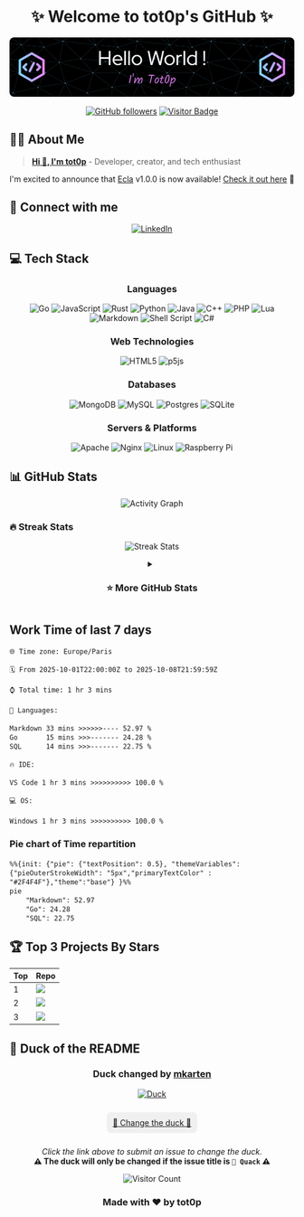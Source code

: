 <div align="center">

# ✨ Welcome to tot0p's GitHub ✨

[![Typing SVG](./img/github-header-image.png)](https://github.com/tot0p/Hello-World)

[![GitHub followers](https://img.shields.io/github/followers/tot0p?logo=github&style=for-the-badge)](https://github.com/tot0p)
[![Visitor Badge](https://img.shields.io/badge/visitors-welcome-brightgreen.svg?style=for-the-badge)](https://github.com/tot0p)

</div>

## 👨‍💻 About Me

> **[Hi 👋, I'm tot0p](https://tot0p.github.io/tot0p/)** - Developer, creator, and tech enthusiast

I'm excited to announce that [Ecla](https://github.com/Eclalang) v1.0.0 is now available! [Check it out here](https://github.com/Eclalang/Ecla) 🚀

## 🔗 Connect with me

<div align="center">
  
[![LinkedIn](https://img.shields.io/badge/LinkedIn-%230077B5.svg?style=for-the-badge&logo=linkedin&logoColor=white)](https://linkedin.com/in/thomas-lemaitre78)
<!--
[![Dev.to](https://img.shields.io/badge/dev.to-0A0A0A?style=for-the-badge&logo=devdotto&logoColor=white)](https://dev.to/tot0p)
[![Medium](https://img.shields.io/badge/Medium-12100E?style=for-the-badge&logo=medium&logoColor=white)](https://medium.com/@tot0p)
-->

</div>

## 💻 Tech Stack

<div align="center">

### Languages
![Go](https://img.shields.io/badge/go-%2300ADD8.svg?style=for-the-badge&logo=go&logoColor=white)
![JavaScript](https://img.shields.io/badge/javascript-%23323330.svg?style=for-the-badge&logo=javascript&logoColor=%23F7DF1E)
![Rust](https://img.shields.io/badge/Rust-000000?style=for-the-badge&logo=rust&logoColor=white)
![Python](https://img.shields.io/badge/python-3670A0?style=for-the-badge&logo=python&logoColor=ffdd54)
![Java](https://img.shields.io/badge/java-%23ED8B00.svg?style=for-the-badge&logo=java&logoColor=white)
![C++](https://img.shields.io/badge/c++-%2300599C.svg?style=for-the-badge&logo=c%2B%2B&logoColor=white)
![PHP](https://img.shields.io/badge/php-%23777BB4.svg?style=for-the-badge&logo=php&logoColor=white)
![Lua](https://img.shields.io/badge/lua-%232C2D72.svg?style=for-the-badge&logo=lua&logoColor=white)
![Markdown](https://img.shields.io/badge/markdown-%23000000.svg?style=for-the-badge&logo=markdown&logoColor=white)
![Shell Script](https://img.shields.io/badge/shell_script-%23121011.svg?style=for-the-badge&logo=gnu-bash&logoColor=white)
![C#](https://img.shields.io/badge/c%23-%23239120.svg?style=for-the-badge&logo=c-sharp&logoColor=white)

### Web Technologies
![HTML5](https://img.shields.io/badge/html5-%23E34F26.svg?style=for-the-badge&logo=html5&logoColor=white)
![p5js](https://img.shields.io/badge/p5.js-ED225D?style=for-the-badge&logo=p5.js&logoColor=FFFFFF)

### Databases
![MongoDB](https://img.shields.io/badge/MongoDB-%234ea94b.svg?style=for-the-badge&logo=mongodb&logoColor=white)
![MySQL](https://img.shields.io/badge/mysql-%2300f.svg?style=for-the-badge&logo=mysql&logoColor=white)
![Postgres](https://img.shields.io/badge/postgres-%23316192.svg?style=for-the-badge&logo=postgresql&logoColor=white)
![SQLite](https://img.shields.io/badge/sqlite-%2307405e.svg?style=for-the-badge&logo=sqlite&logoColor=white)

### Servers & Platforms
![Apache](https://img.shields.io/badge/apache-%23D42029.svg?style=for-the-badge&logo=apache&logoColor=white)
![Nginx](https://img.shields.io/badge/nginx-%23009639.svg?style=for-the-badge&logo=nginx&logoColor=white)
![Linux](https://img.shields.io/badge/Linux-FCC624?style=for-the-badge&logo=linux&logoColor=black)
![Raspberry Pi](https://img.shields.io/badge/-RaspberryPi-C51A4A?style=for-the-badge&logo=Raspberry-Pi)

</div>


## 📊 GitHub Stats

<div align="center">
  
![Activity Graph](https://github-readme-activity-graph.vercel.app/graph?username=tot0p&theme=react-dark&hide_border=true&custom_title=Contribution%20Graph)

</div>

### 🔥 Streak Stats

<div align="center">
  
![Streak Stats](https://github-readme-streak-stats.herokuapp.com/?user=Tot0p&theme=gruvbox&hide_border=true&date_format=M%20j%5B%2C%20Y%5D&background=0D1117&stroke=0D1117&currStreakLabel=58A6FF&ring=58A6FF&fire=58A6FF)
  
</div>

<details align="center"> 
  <summary><h3>⭐ More GitHub Stats </h3></summary>
  <div align="center">
    <img src="https://github-readme-stats.vercel.app/api/top-langs/?username=tot0p&theme=gruvbox&hide_border=true&layout=compact&langs_count=10&hide=HTML,CSS&bg_color=0D1117" height="192px"/>
    <img src="https://github-readme-stats.vercel.app/api?username=tot0p&theme=gruvbox&hide_border=true&include_all_commits=true&count_private=false&bg_color=0D1117" height="192px"/>
  </div>
</details>

<!--WAKATIME-->
## Work Time of last 7 days

```text
🌐 Time zone: Europe/Paris

🗓️ From 2025-10-01T22:00:00Z to 2025-10-08T21:59:59Z

⌚ Total time: 1 hr 3 mins

💬 Languages:

Markdown 33 mins >>>>>>---- 52.97 %
Go       15 mins >>>------- 24.28 %
SQL      14 mins >>>------- 22.75 %

🔥 IDE:

VS Code 1 hr 3 mins >>>>>>>>>> 100.0 %

💻 OS:

Windows 1 hr 3 mins >>>>>>>>>> 100.0 %
```
### Pie chart of Time repartition
```mermaid
%%{init: {"pie": {"textPosition": 0.5}, "themeVariables": {"pieOuterStrokeWidth": "5px","primaryTextColor" : "#2F4F4F"},"theme":"base"} }%%
pie
	"Markdown": 52.97
	"Go": 24.28
	"SQL": 22.75
```
<!--/WAKATIME-->


## 🏆 Top 3 Projects By Stars

<div align="center">

<!--Top-Repositories-->
| Top | Repo                                                                                                                                                                                    |
|-----|-----------------------------------------------------------------------------------------------------------------------------------------------------------------------------------------|
| 1   | <a href="https://github.com/Eclalang/Ecla"><img src="https://denvercoder1-github-readme-stats.vercel.app/api/pin/?username=Eclalang&repo=Ecla&theme=dark" width="480px"/></a>           |
| 2   | <a href="https://github.com/tot0p/Hello-World"><img src="https://denvercoder1-github-readme-stats.vercel.app/api/pin/?username=tot0p&repo=Hello-World&theme=dark" width="480px"/></a>   |
| 3   | <a href="https://github.com/Eclalang/LearnEcla"><img src="https://denvercoder1-github-readme-stats.vercel.app/api/pin/?username=Eclalang&repo=LearnEcla&theme=dark" width="480px"/></a> |

<!--/Top-Repositories-->

  
</div>


## 🦆 Duck of the README

<div align="center">

<!--DUCK-->
### Duck changed by [mkarten](https://github.com/mkarten)
[![Duck](https://random-d.uk/api/531.jpg)](https://github.com/tot0p/tot0p/issues/new?title=%F0%9F%A6%86%20Quack)
<!--/DUCK-->

<div style="background-color: #f0f0f0; border-radius: 8px; padding: 10px; margin: 10px; display: inline-block;">
  <a href="https://github.com/tot0p/tot0p/issues/new?title=%F0%9F%A6%86%20Quack">🦆 Change the duck 🦆</a>
</div>

<p align="center">
  <i>Click the link above to submit an issue to change the duck.</i><br>
  <b>⚠️ The duck will only be changed if the issue title is <code>🦆 Quack</code> ⚠️</b>
</p>

<img src="https://visitor-badge.laobi.icu/badge?page_id=tot0p.tot0p" alt="Visitor Count">

</div>

<div align="center">
  
### Made with ❤️ by tot0p
  
</div>
